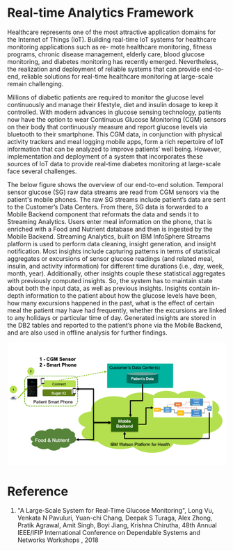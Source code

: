 # Real-time Analytics Framework

Healthcare represents one of the most attractive application domains for the Internet of Things (IoT). Building real-time IoT systems for healthcare monitoring applications such as re- mote healthcare monitoring, fitness programs, chronic disease management, elderly care, blood glucose monitoring, and diabetes monitoring has recently emerged. Nevertheless, the realization and deployment of reliable systems that can provide end-to-end, reliable solutions for real-time healthcare monitoring at large-scale remain challenging.

Millions of diabetic patients are required to monitor the glucose level continuously and manage their lifestyle, diet and insulin dosage to keep it controlled. With modern advances in glucose sensing technology, patients now have the option to wear Continuous Glucose Monitoring (CGM) sensors on their body that continuously measure and report glucose levels via bluetooth to their smartphone. This CGM data, in conjunction with physical activity trackers and meal logging mobile apps, form a rich repertoire of IoT information that can be analyzed to improve patients’ well being. However, implementation and deployment of a system that incorporates these sources of IoT data to provide real-time diabetes monitoring at large-scale face several challenges.

The below figure shows the overview of our end-to-end solution. Temporal sensor glucose (SG) raw data streams are read from CGM sensors via the patient's mobile phones. The raw SG streams include patient’s data are sent to the Customer’s Data Centers. From there, SG data is forwarded to a Mobile Backend component that reformats the data and sends it to Streaming Analytics. Users enter meal information on the phone, that is enriched with a Food and Nutrient database and then is ingested by the Mobile Backend. Streaming Analytics, built on IBM InfoSphere Streams platform is used to perform data cleaning, insight generation, and insight notification. Most insights include capturing patterns in terms of statistical aggregates or excursions of sensor glucose readings (and related meal, insulin, and activity information) for different time durations (i.e., day, week, month, year). Additionally, other insights couple these statistical aggregates with previously computed insights. So, the system has to maintain state about both the input data, as well as previous insights. Insights contain in- depth information to the patient about how the glucose levels have been, how many excursions happened in the past, what is the effect of certain meal the patient may have had frequently, whether the excursions are linked to any holidays or particular time of day. Generated insights are stored in the DB2 tables and reported to the patient’s phone via the Mobile Backend, and are also used in offline analysis for further findings.


![testing](https://github.com/lhvu2/realtime_analytics_framework/blob/main/images/system_overview4.png)


# Reference

1. "A Large-Scale System for Real-Time Glucose Monitoring", Long Vu, Venkata N Pavuluri, Yuan-chi Chang, Deepak S Turaga, Alex Zhong, Pratik Agrawal, Amit Singh, Boyi Jiang, Krishna Chirutha, 48th Annual IEEE/IFIP International Conference on Dependable Systems and Networks Workshops , 2018

